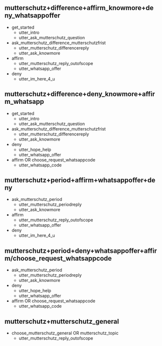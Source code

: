 ## mutterschutz+difference+affirm_knowmore+deny_whatsappoffer
* get_started   
  - utter_intro
  - utter_ask_mutterschutz_question
* ask_mutterschutz_difference_mutterschutzfrist
  - utter_mutterschutz_differencereply
  - utter_ask_knowmore
* affirm
  - utter_mutterschutz_reply_outofscope
  - utter_whatsapp_offer
* deny
  - utter_im_here_4_u

## mutterschutz+difference+deny_knowmore+affirm_whatsapp
* get_started   
  - utter_intro
  - utter_ask_mutterschutz_question
* ask_mutterschutz_difference_mutterschutzfrist
  - utter_mutterschutz_differencereply
  - utter_ask_knowmore
* deny
    - utter_hope_help
    - utter_whatsapp_offer
* affirm OR choose_request_whatsappcode
    - utter_whatsapp_code

## mutterschutz+period+affirm+whatsappoffer+deny
* ask_mutterschutz_period
  - utter_mutterschutz_periodreply
  - utter_ask_knowmore
* affirm
  - utter_mutterschutz_reply_outofscope
  - utter_whatsapp_offer
* deny
  - utter_im_here_4_u

## mutterschutz+period+deny+whatsappoffer+affirm/choose_request_whatsappcode
* ask_mutterschutz_period
  - utter_mutterschutz_periodreply
  - utter_ask_knowmore
* deny
  - utter_hope_help
  - utter_whatsapp_offer
* affirm OR choose_request_whatsappcode
  - utter_whatsapp_code

## mutterschutz+mutterschutz_general
* choose_mutterschutz_general OR mutterschutz_topic
  - utter_mutterschutz_reply_outofscope

